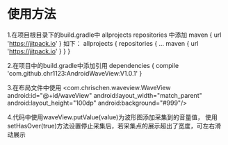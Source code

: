
# 使用方法
1.在项目根目录下的build.gradle中 allprojects repositories 中添加  	maven { url 'https://jitpack.io' } 如下：
	allprojects {
		repositories {
			...
			maven { url 'https://jitpack.io' }
		}
	}
  
2.在项目中的build.gradle中添加引用
dependencies {
		compile 'com.github.chr1123:AndroidWaveView:V1.0.1'
	}


3.在布局文件中使用
   <com.chrischen.waveview.WaveView
        android:id="@+id/waveView"
        android:layout_width="match_parent"
        android:layout_height="100dp"
        android:background="#999"/>
        
4.代码中使用waveView.putValue(value)为波形图添加采集到的音量值，
  使用setHasOver(true)方法设置停止采集后，若采集点的展示超出了宽度，可左右滑动展示
